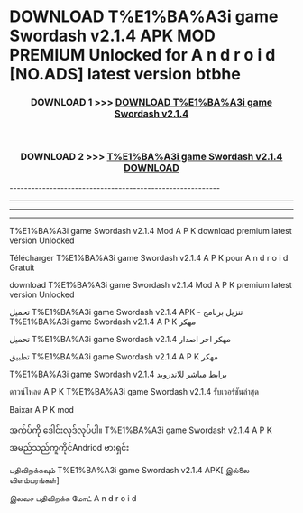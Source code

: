 # DOWNLOAD T%E1%BA%A3i game Swordash v2.1.4 APK MOD PREMIUM Unlocked for A n d r o i d [NO.ADS] latest version btbhe 



<div align="center">

<h3>DOWNLOAD 1 >>> <a href="https://getmod2.web.app/?judul=T%E1%BA%A3i game Swordash v2.1.4">DOWNLOAD T%E1%BA%A3i game Swordash v2.1.4</a></h3><br>

<h3>DOWNLOAD 2 >>> <a href="https://getmod2.web.app/?judul=T%E1%BA%A3i game Swordash v2.1.4">T%E1%BA%A3i game Swordash v2.1.4 DOWNLOAD </a></h3>

</div>
----------------------------------------------------------

----------------------------------------------------------

----------------------------------------------------------

----------------------------------------------------------

T%E1%BA%A3i game Swordash v2.1.4 Mod A P K download premium latest version Unlocked

Télécharger T%E1%BA%A3i game Swordash v2.1.4 A P K pour A n d r o i d Gratuit

download T%E1%BA%A3i game Swordash v2.1.4 Mod A P K premium latest version Unlocked

تحميل T%E1%BA%A3i game Swordash v2.1.4 APK - تنزيل برنامج T%E1%BA%A3i game Swordash v2.1.4 A P K مهكر

تحميل T%E1%BA%A3i game Swordash v2.1.4 مهكر اخر اصدار

تطبيق T%E1%BA%A3i game Swordash v2.1.4 A P K مهكر

T%E1%BA%A3i game Swordash v2.1.4 برابط مباشر للاندرويد

ดาวน์โหลด A P K T%E1%BA%A3i game Swordash v2.1.4 รับเวอร์ชันล่าสุด

Baixar A P K mod

အက်ပ်ကို ဒေါင်းလုဒ်လုပ်ပါ။ T%E1%BA%A3i game Swordash v2.1.4 A P K အမည်သည်ကူကိုင်Andriod ဗားရှင်း

பதிவிறக்கவும் T%E1%BA%A3i game Swordash v2.1.4 APK[ இல்லை விளம்பரங்கள்] 
 
இலவச பதிவிறக்க மோட் A n d r o i d



